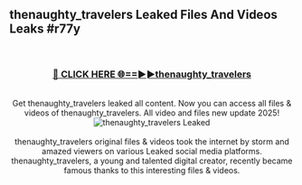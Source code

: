 ## thenaughty_travelers Leaked Files And Videos Leaks #r77y
<br>
<div align="center">
<h3><a href="https://watchclip.my.id/thenaughty_travelers" rel="nofollow">🔴 CLICK HERE 🌐==►►thenaughty_travelers</a></h3>
<br>
Get thenaughty_travelers leaked all content. Now you can access all files & videos of thenaughty_travelers. All video and files new update 2025!
<br>
<a href="https://watchclip.my.id/thenaughty_travelers" rel="nofollow" data-target="animated-image.originalLink"><img src="https://i.ibb.co.com/WyWwxjT/player-gif2.gif" alt="thenaughty_travelers Leaked" style="max-width: 100%; display: inline-block;" data-target="animated-image.originalImage"></a>
<br><br>
thenaughty_travelers original files & videos took the internet by storm and amazed viewers on various Leaked social media platforms. thenaughty_travelers, a young and talented digital creator, recently became famous thanks to this interesting files & videos.
</div>
<br>